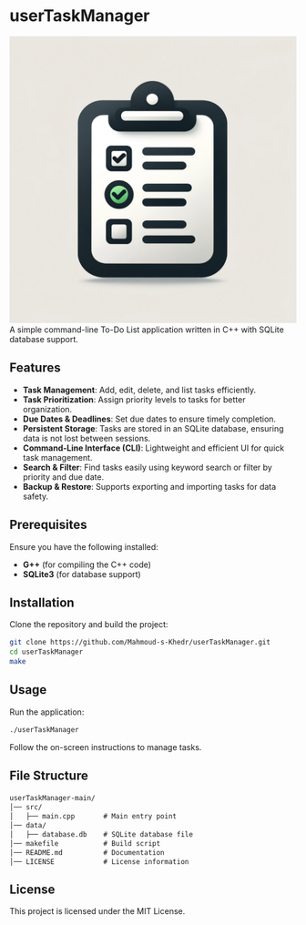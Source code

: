 # userTaskManager
![logo](https://raw.githubusercontent.com/Mahmoud-s-Khedr/userTaskManager/refs/heads/main/logo.webp)
A simple command-line To-Do List application written in C++ with SQLite database support.

## Features
- **Task Management**: Add, edit, delete, and list tasks efficiently.
- **Task Prioritization**: Assign priority levels to tasks for better organization.
- **Due Dates & Deadlines**: Set due dates to ensure timely completion.
- **Persistent Storage**: Tasks are stored in an SQLite database, ensuring data is not lost between sessions.
- **Command-Line Interface (CLI)**: Lightweight and efficient UI for quick task management.
- **Search & Filter**: Find tasks easily using keyword search or filter by priority and due date.
- **Backup & Restore**: Supports exporting and importing tasks for data safety.

## Prerequisites
Ensure you have the following installed:
- **G++** (for compiling the C++ code)
- **SQLite3** (for database support)

## Installation

Clone the repository and build the project:
```sh
git clone https://github.com/Mahmoud-s-Khedr/userTaskManager.git
cd userTaskManager
make
```

## Usage

Run the application:
```sh
./userTaskManager
```

Follow the on-screen instructions to manage tasks.

## File Structure
```
userTaskManager-main/
│── src/
│   ├── main.cpp       # Main entry point
│── data/
│   ├── database.db    # SQLite database file
│── makefile           # Build script
│── README.md          # Documentation
│── LICENSE            # License information
```

## License
This project is licensed under the MIT License.

